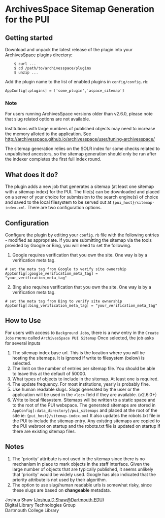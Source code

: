 # ArchivesSpace Sitemap Generation for the PUI

## Getting started

Download and unpack the latest release of the plugin into your
ArchivesSpace plugins directory:

```
    $ curl ...
    $ cd /path/to/archivesspace/plugins
    $ unzip ...
```

Add the plugin name to the list of enabled plugins in `config/config.rb`:

```
AppConfig[:plugins] = ['some_plugin','aspace_sitemap']
```
### Note
For users running ArchivesSpace versions older than v2.6.0, please note that slug related options are not available.

Institutions with large numbers of published objects may need to increase the memory alloted to the application. See http://archivesspace.github.io/archivesspace/user/tuning-archivesspace/

The sitemap generation relies on the SOLR index for some checks related to unpublished ancestors, so the sitemap generation should only be run after the indexer
completes the first full index round.

## What does it do?
The plugin adds a new job that generates a sitemap (at least one sitemap with a sitemap index)
for the PUI. The file(s) can be downloaded and placed on a server of your choice for submission
to the search engine(s) of choice and saved to the local filesystem to be served out at `{pui_host}/sitemap-index.xml`.
There are two configuration options.

## Configuration

Configure the plugin by editing your `config.rb` file with the 
following entries - modified as appropriate. If you are submitting the sitemap via the tools provided by Google or Bing, you will need to set the following.

1) Google requires verification that you own the site. 
One way is by a verification meta tag.
```
# set the meta tag from Google to verify site ownership
AppConfig[:google_verification_meta_tag] = "your_verification_meta_tag"
```
2) Bing also requires verification that you own the site. 
One way is by a verification meta tag.
```
# set the meta tag from Bing to verify site ownership
AppConfig[:bing_verification_meta_tag] = "your_verification_meta_tag"
```
## How to Use
For users with access to `Background Jobs`, there is a new entry in the `Create Jobs` menu called `ArchivesSpace PUI Sitemap` Once selected, the job asks for several inputs

1. The sitemap index base url. This is the location where you will be hosting the sitemaps. It is ignored if write to filesystem (below) is selected.
2. The limit on the number of entries per sitemap file. You should be able to leave this at the default of 50000.
3. What types of objects to include in the sitemap. At least one is required.
4. The update frequency. For most institutions, yearly is probably fine.
5. Use human readable slugs. Slugs generated by the user or the application will be used in the `<loc>` field if they are available. (v2.6.0+)
6. Write to local filesystem. Sitemaps will be written to a static space and to the root of the PUI webspace. The generated sitemaps are stored in `AppConfig[:data_directory]/pui_sitemaps`
and placed at the root of the site ie: `{pui_host}/sitemap-index.xml` It also updates the robots.txt file in the PUI to include the sitemap entry. Any existing sitemaps are copied to the 
PUI webroot on startup and the robots.txt file is updated on startup if there are existing sitemap files.

## Notes
1. The 'priority' attribute is not used in the sitemap since there is no mechanism in place to mark
objects in the staff interface. Given the large number of objects that are typically
published, it seems unlikely that 'priority' would be widely used. Google has also indicated that the priority attribute is not used by their algorithm.
2. The option to use slug/human readable urls is somewhat risky, since these slugs are based on **changeable** metadata.

Joshua Shaw (<Joshua.D.Shaw@Dartmouth.EDU>)  
Digital Library Technologies Group  
Dartmouth College Library  
